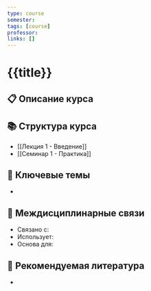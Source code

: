 ```yaml
---
type: course
semester: 
tags: [course]
professor: 
links: []
---
```


# {{title}}

## 📋 Описание курса

## 📚 Структура курса
- [[Лекция 1 - Введение]]
- [[Семинар 1 - Практика]]

## 🎯 Ключевые темы
- 

## 🔗 Междисциплинарные связи
- Связано с: 
- Использует: 
- Основа для: 

## 📖 Рекомендуемая литература
- 